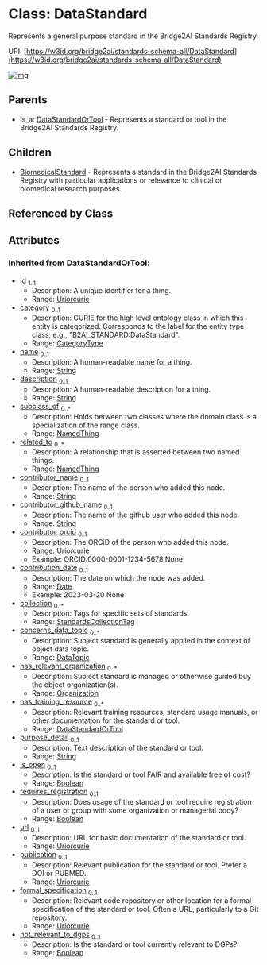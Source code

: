 
# Class: DataStandard

Represents a general purpose standard in the Bridge2AI Standards Registry.

URI: [https://w3id.org/bridge2ai/standards-schema-all/DataStandard](https://w3id.org/bridge2ai/standards-schema-all/DataStandard)


[![img](https://yuml.me/diagram/nofunky;dir:TB/class/[Organization],[NamedThing],[DataTopic],[DataStandardOrTool],[DataStandard&#124;collection(i):StandardsCollectionTag%20*;purpose_detail(i):string%20%3F;is_open(i):boolean%20%3F;requires_registration(i):boolean%20%3F;url(i):uriorcurie%20%3F;publication(i):uriorcurie%20%3F;formal_specification(i):uriorcurie%20%3F;not_relevant_to_dgps(i):boolean%20%3F;id(i):uriorcurie;category(i):category_type%20%3F;name(i):string%20%3F;description(i):string%20%3F;contributor_name(i):string%20%3F;contributor_github_name(i):string%20%3F;contributor_orcid(i):uriorcurie%20%3F;contribution_date(i):date%20%3F]^-[BiomedicalStandard],[DataStandardOrTool]^-[DataStandard],[BiomedicalStandard])](https://yuml.me/diagram/nofunky;dir:TB/class/[Organization],[NamedThing],[DataTopic],[DataStandardOrTool],[DataStandard&#124;collection(i):StandardsCollectionTag%20*;purpose_detail(i):string%20%3F;is_open(i):boolean%20%3F;requires_registration(i):boolean%20%3F;url(i):uriorcurie%20%3F;publication(i):uriorcurie%20%3F;formal_specification(i):uriorcurie%20%3F;not_relevant_to_dgps(i):boolean%20%3F;id(i):uriorcurie;category(i):category_type%20%3F;name(i):string%20%3F;description(i):string%20%3F;contributor_name(i):string%20%3F;contributor_github_name(i):string%20%3F;contributor_orcid(i):uriorcurie%20%3F;contribution_date(i):date%20%3F]^-[BiomedicalStandard],[DataStandardOrTool]^-[DataStandard],[BiomedicalStandard])

## Parents

 *  is_a: [DataStandardOrTool](DataStandardOrTool.md) - Represents a standard or tool in the Bridge2AI Standards Registry.

## Children

 * [BiomedicalStandard](BiomedicalStandard.md) - Represents a standard in the Bridge2AI Standards Registry with particular applications or relevance to clinical or biomedical research purposes.

## Referenced by Class


## Attributes


### Inherited from DataStandardOrTool:

 * [id](id.md)  <sub>1..1</sub>
     * Description: A unique identifier for a thing.
     * Range: [Uriorcurie](types/Uriorcurie.md)
 * [category](category.md)  <sub>0..1</sub>
     * Description: CURIE for the high level ontology class in which this entity is categorized. Corresponds to the label for the entity type class, e.g., "B2AI_STANDARD:DataStandard".
     * Range: [CategoryType](types/CategoryType.md)
 * [name](name.md)  <sub>0..1</sub>
     * Description: A human-readable name for a thing.
     * Range: [String](types/String.md)
 * [description](description.md)  <sub>0..1</sub>
     * Description: A human-readable description for a thing.
     * Range: [String](types/String.md)
 * [subclass_of](subclass_of.md)  <sub>0..\*</sub>
     * Description: Holds between two classes where the domain class is a specialization of the range class.
     * Range: [NamedThing](NamedThing.md)
 * [related_to](related_to.md)  <sub>0..\*</sub>
     * Description: A relationship that is asserted between two named things.
     * Range: [NamedThing](NamedThing.md)
 * [contributor_name](contributor_name.md)  <sub>0..1</sub>
     * Description: The name of the person who added this node.
     * Range: [String](types/String.md)
 * [contributor_github_name](contributor_github_name.md)  <sub>0..1</sub>
     * Description: The name of the github user who added this node.
     * Range: [String](types/String.md)
 * [contributor_orcid](contributor_orcid.md)  <sub>0..1</sub>
     * Description: The ORCiD of the person who added this node.
     * Range: [Uriorcurie](types/Uriorcurie.md)
     * Example: ORCID:0000-0001-1234-5678 None
 * [contribution_date](contribution_date.md)  <sub>0..1</sub>
     * Description: The date on which the node was added.
     * Range: [Date](types/Date.md)
     * Example: 2023-03-20 None
 * [collection](collection.md)  <sub>0..\*</sub>
     * Description: Tags for specific sets of standards.
     * Range: [StandardsCollectionTag](StandardsCollectionTag.md)
 * [concerns_data_topic](concerns_data_topic.md)  <sub>0..\*</sub>
     * Description: Subject standard is generally applied in the context of object data topic.
     * Range: [DataTopic](DataTopic.md)
 * [has_relevant_organization](has_relevant_organization.md)  <sub>0..\*</sub>
     * Description: Subject standard is managed or otherwise guided buy the object organization(s).
     * Range: [Organization](Organization.md)
 * [has_training_resource](has_training_resource.md)  <sub>0..\*</sub>
     * Description: Relevant training resources, standard usage manuals, or other documentation for the standard or tool.
     * Range: [DataStandardOrTool](DataStandardOrTool.md)
 * [purpose_detail](purpose_detail.md)  <sub>0..1</sub>
     * Description: Text description of the standard or tool.
     * Range: [String](types/String.md)
 * [is_open](is_open.md)  <sub>0..1</sub>
     * Description: Is the standard or tool FAIR and available free of cost?
     * Range: [Boolean](types/Boolean.md)
 * [requires_registration](requires_registration.md)  <sub>0..1</sub>
     * Description: Does usage of the standard or tool require registration of a user or group with some organization or managerial body?
     * Range: [Boolean](types/Boolean.md)
 * [url](url.md)  <sub>0..1</sub>
     * Description: URL for basic documentation of the standard or tool.
     * Range: [Uriorcurie](types/Uriorcurie.md)
 * [publication](publication.md)  <sub>0..1</sub>
     * Description: Relevant publication for the standard or tool. Prefer a DOI or PUBMED.
     * Range: [Uriorcurie](types/Uriorcurie.md)
 * [formal_specification](formal_specification.md)  <sub>0..1</sub>
     * Description: Relevant code repository or other location for a formal specification of the standard or tool. Often a URL, particularly to a Git repository.
     * Range: [Uriorcurie](types/Uriorcurie.md)
 * [not_relevant_to_dgps](not_relevant_to_dgps.md)  <sub>0..1</sub>
     * Description: Is the standard or tool currently relevant to DGPs?
     * Range: [Boolean](types/Boolean.md)

